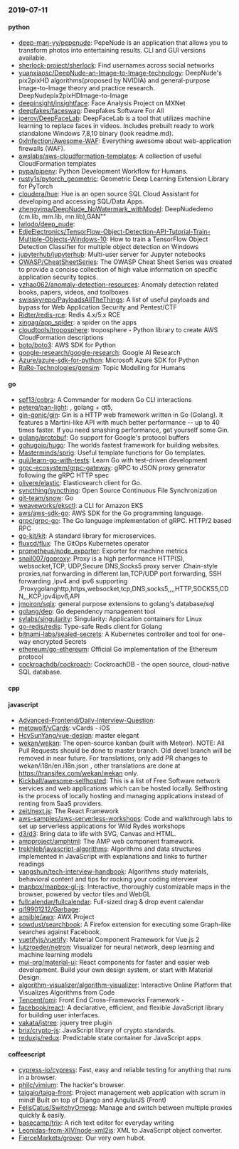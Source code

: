 ### 2019-07-11

#### python
* [deep-man-yy/pepenude](https://github.com/deep-man-yy/pepenude): PepeNude is an application that allows you to transform photos into entertaining results. CLI and GUI versions available.
* [sherlock-project/sherlock](https://github.com/sherlock-project/sherlock):  Find usernames across social networks
* [yuanxiaosc/DeepNude-an-Image-to-Image-technology](https://github.com/yuanxiaosc/DeepNude-an-Image-to-Image-technology): DeepNude's pix2pixHD algorithms(proposed by NVIDIA) and general-purpose Image-to-Image theory and practice research. DeepNudepix2pixHDImage-to-Image
* [deepinsight/insightface](https://github.com/deepinsight/insightface): Face Analysis Project on MXNet
* [deepfakes/faceswap](https://github.com/deepfakes/faceswap): Deepfakes Software For All
* [iperov/DeepFaceLab](https://github.com/iperov/DeepFaceLab): DeepFaceLab is a tool that utilizes machine learning to replace faces in videos. Includes prebuilt ready to work standalone Windows 7,8,10 binary (look readme.md).
* [0xInfection/Awesome-WAF](https://github.com/0xInfection/Awesome-WAF):  Everything awesome about web-application firewalls (WAF).
* [awslabs/aws-cloudformation-templates](https://github.com/awslabs/aws-cloudformation-templates): A collection of useful CloudFormation templates
* [pypa/pipenv](https://github.com/pypa/pipenv): Python Development Workflow for Humans.
* [rusty1s/pytorch_geometric](https://github.com/rusty1s/pytorch_geometric): Geometric Deep Learning Extension Library for PyTorch
* [cloudera/hue](https://github.com/cloudera/hue): Hue is an open source SQL Cloud Assistant for developing and accessing SQL/Data Apps.
* [zhengyima/DeepNude_NoWatermark_withModel](https://github.com/zhengyima/DeepNude_NoWatermark_withModel): DeepNudedemo (cm.lib, mm.lib, mn.lib),GAN""
* [lwlodo/deep_nude](https://github.com/lwlodo/deep_nude): 
* [EdjeElectronics/TensorFlow-Object-Detection-API-Tutorial-Train-Multiple-Objects-Windows-10](https://github.com/EdjeElectronics/TensorFlow-Object-Detection-API-Tutorial-Train-Multiple-Objects-Windows-10): How to train a TensorFlow Object Detection Classifier for multiple object detection on Windows
* [jupyterhub/jupyterhub](https://github.com/jupyterhub/jupyterhub): Multi-user server for Jupyter notebooks
* [OWASP/CheatSheetSeries](https://github.com/OWASP/CheatSheetSeries): The OWASP Cheat Sheet Series was created to provide a concise collection of high value information on specific application security topics.
* [yzhao062/anomaly-detection-resources](https://github.com/yzhao062/anomaly-detection-resources): Anomaly detection related books, papers, videos, and toolboxes
* [swisskyrepo/PayloadsAllTheThings](https://github.com/swisskyrepo/PayloadsAllTheThings): A list of useful payloads and bypass for Web Application Security and Pentest/CTF
* [Ridter/redis-rce](https://github.com/Ridter/redis-rce): Redis 4.x/5.x RCE
* [xingag/app_spider](https://github.com/xingag/app_spider): a spider on the apps
* [cloudtools/troposphere](https://github.com/cloudtools/troposphere): troposphere - Python library to create AWS CloudFormation descriptions
* [boto/boto3](https://github.com/boto/boto3): AWS SDK for Python
* [google-research/google-research](https://github.com/google-research/google-research): Google AI Research
* [Azure/azure-sdk-for-python](https://github.com/Azure/azure-sdk-for-python): Microsoft Azure SDK for Python
* [RaRe-Technologies/gensim](https://github.com/RaRe-Technologies/gensim): Topic Modelling for Humans

#### go
* [spf13/cobra](https://github.com/spf13/cobra): A Commander for modern Go CLI interactions
* [peterq/pan-light](https://github.com/peterq/pan-light): , golang + qt5, 
* [gin-gonic/gin](https://github.com/gin-gonic/gin): Gin is a HTTP web framework written in Go (Golang). It features a Martini-like API with much better performance -- up to 40 times faster. If you need smashing performance, get yourself some Gin.
* [golang/protobuf](https://github.com/golang/protobuf): Go support for Google's protocol buffers
* [gohugoio/hugo](https://github.com/gohugoio/hugo): The worlds fastest framework for building websites.
* [Masterminds/sprig](https://github.com/Masterminds/sprig): Useful template functions for Go templates.
* [quii/learn-go-with-tests](https://github.com/quii/learn-go-with-tests): Learn Go with test-driven development
* [grpc-ecosystem/grpc-gateway](https://github.com/grpc-ecosystem/grpc-gateway): gRPC to JSON proxy generator following the gRPC HTTP spec
* [olivere/elastic](https://github.com/olivere/elastic): Elasticsearch client for Go.
* [syncthing/syncthing](https://github.com/syncthing/syncthing): Open Source Continuous File Synchronization
* [qit-team/snow](https://github.com/qit-team/snow): Go
* [weaveworks/eksctl](https://github.com/weaveworks/eksctl): a CLI for Amazon EKS
* [aws/aws-sdk-go](https://github.com/aws/aws-sdk-go): AWS SDK for the Go programming language.
* [grpc/grpc-go](https://github.com/grpc/grpc-go): The Go language implementation of gRPC. HTTP/2 based RPC
* [go-kit/kit](https://github.com/go-kit/kit): A standard library for microservices.
* [fluxcd/flux](https://github.com/fluxcd/flux): The GitOps Kubernetes operator
* [prometheus/node_exporter](https://github.com/prometheus/node_exporter): Exporter for machine metrics
* [snail007/goproxy](https://github.com/snail007/goproxy): Proxy is a high performance HTTP(S), websocket,TCP, UDP,Secure DNS,Socks5 proxy server .Chain-style proxies,nat forwarding in different lan,TCP/UDP port forwarding, SSH forwarding ,ipv4 and ipv6 supporting .Proxygolanghttp,https,websocket,tcp,DNS,socks5,,,,HTTP,SOCKS5,CDN,,,KCP,ipv4ipv6,API
* [jmoiron/sqlx](https://github.com/jmoiron/sqlx): general purpose extensions to golang's database/sql
* [golang/dep](https://github.com/golang/dep): Go dependency management tool
* [sylabs/singularity](https://github.com/sylabs/singularity): Singularity: Application containers for Linux
* [go-redis/redis](https://github.com/go-redis/redis): Type-safe Redis client for Golang
* [bitnami-labs/sealed-secrets](https://github.com/bitnami-labs/sealed-secrets): A Kubernetes controller and tool for one-way encrypted Secrets
* [ethereum/go-ethereum](https://github.com/ethereum/go-ethereum): Official Go implementation of the Ethereum protocol
* [cockroachdb/cockroach](https://github.com/cockroachdb/cockroach): CockroachDB - the open source, cloud-native SQL database.

#### cpp

#### javascript
* [Advanced-Frontend/Daily-Interview-Question](https://github.com/Advanced-Frontend/Daily-Interview-Question): 
* [metowolf/vCards](https://github.com/metowolf/vCards):  vCards  -  iOS 
* [HcySunYang/vue-design](https://github.com/HcySunYang/vue-design):  master elegant
* [wekan/wekan](https://github.com/wekan/wekan): The open-source kanban (built with Meteor). NOTE: All Pull Requests should be done to master branch. Old devel branch will be removed in near future. For translations, only add PR changes to wekan/i18n/en.i18n.json , other translations are done at https://transifex.com/wekan/wekan only.
* [Kickball/awesome-selfhosted](https://github.com/Kickball/awesome-selfhosted): This is a list of Free Software network services and web applications which can be hosted locally. Selfhosting is the process of locally hosting and managing applications instead of renting from SaaS providers.
* [zeit/next.js](https://github.com/zeit/next.js): The React Framework
* [aws-samples/aws-serverless-workshops](https://github.com/aws-samples/aws-serverless-workshops): Code and walkthrough labs to set up serverless applications for Wild Rydes workshops
* [d3/d3](https://github.com/d3/d3): Bring data to life with SVG, Canvas and HTML. 
* [ampproject/amphtml](https://github.com/ampproject/amphtml): The AMP web component framework.
* [trekhleb/javascript-algorithms](https://github.com/trekhleb/javascript-algorithms):  Algorithms and data structures implemented in JavaScript with explanations and links to further readings
* [yangshun/tech-interview-handbook](https://github.com/yangshun/tech-interview-handbook):  Algorithms study materials, behavioral content and tips for rocking your coding interview
* [mapbox/mapbox-gl-js](https://github.com/mapbox/mapbox-gl-js): Interactive, thoroughly customizable maps in the browser, powered by vector tiles and WebGL
* [fullcalendar/fullcalendar](https://github.com/fullcalendar/fullcalendar): Full-sized drag & drop event calendar
* [qi19901212/Garbage](https://github.com/qi19901212/Garbage): 
* [ansible/awx](https://github.com/ansible/awx): AWX Project
* [sowdust/searchbook](https://github.com/sowdust/searchbook): A Firefox extension for executing some Graph-like searches against Facebook.
* [vuetifyjs/vuetify](https://github.com/vuetifyjs/vuetify):  Material Component Framework for Vue.js 2
* [lutzroeder/netron](https://github.com/lutzroeder/netron): Visualizer for neural network, deep learning and machine learning models
* [mui-org/material-ui](https://github.com/mui-org/material-ui): React components for faster and easier web development. Build your own design system, or start with Material Design.
* [algorithm-visualizer/algorithm-visualizer](https://github.com/algorithm-visualizer/algorithm-visualizer): Interactive Online Platform that Visualizes Algorithms from Code
* [Tencent/omi](https://github.com/Tencent/omi): Front End Cross-Frameworks Framework - 
* [facebook/react](https://github.com/facebook/react): A declarative, efficient, and flexible JavaScript library for building user interfaces.
* [vakata/jstree](https://github.com/vakata/jstree): jquery tree plugin
* [brix/crypto-js](https://github.com/brix/crypto-js): JavaScript library of crypto standards.
* [reduxjs/redux](https://github.com/reduxjs/redux): Predictable state container for JavaScript apps

#### coffeescript
* [cypress-io/cypress](https://github.com/cypress-io/cypress): Fast, easy and reliable testing for anything that runs in a browser.
* [philc/vimium](https://github.com/philc/vimium): The hacker's browser.
* [taigaio/taiga-front](https://github.com/taigaio/taiga-front): Project management web application with scrum in mind! Built on top of Django and AngularJS (Front)
* [FelisCatus/SwitchyOmega](https://github.com/FelisCatus/SwitchyOmega): Manage and switch between multiple proxies quickly & easily.
* [basecamp/trix](https://github.com/basecamp/trix): A rich text editor for everyday writing
* [Leonidas-from-XIV/node-xml2js](https://github.com/Leonidas-from-XIV/node-xml2js): XML to JavaScript object converter.
* [FierceMarkets/grover](https://github.com/FierceMarkets/grover): Our very own hubot.
